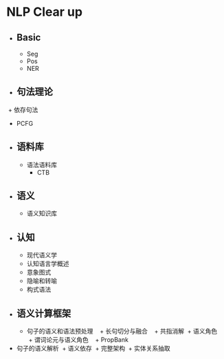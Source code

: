 # NLP Clear up
+ ## Basic
  + Seg
  + Pos
  + NER
+ ## 句法理论
  + 依存句法
  + PCFG
+ ## 语料库
  + 语法语料库
    + CTB
+ ## 语义
  + 语义知识库
+ ## 认知 
  + 现代语义学
  + 认知语言学概述
  + 意象图式
  + 隐喻和转喻
  + 构式语法
+ ## 语义计算框架
  + 句子的语义和语法预处理
    + 长句切分与融合
    + 共指消解
  + 语义角色
    + 谓词论元与语义角色
    + PropBank
+ 句子的语义解析
  + 语义依存
  + 完整架构
  + 实体关系抽取

